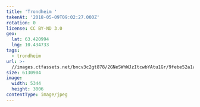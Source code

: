 ```yaml
---
title: 'Trondheim '
takenAt: '2018-05-09T09:02:27.000Z'
rotation: 0
license: CC BY-ND 3.0
geo:
  lat: 63.420994
  lng: 10.434733
tags:
  - trondheim
url: >-
  //images.ctfassets.net/bncv3c2gt878/2GNeSWhWJzItcwbYAtu1Gr/9febe52a1a6430450b594f0bd5f31297/trondheim_41317001064_o
size: 6130904
image:
  width: 5344
  height: 3006
contentType: image/jpeg
---
```



